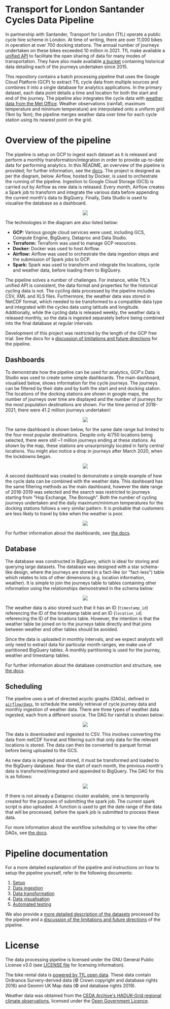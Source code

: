 Transport for London Santander Cycles Data Pipeline
===================================================

In partnership with Santander, Transport for London (TfL) operate a public cycle hire scheme in London. At time of writing, there are over 11,000 bikes in operation at over 700 docking stations. The annual number of journeys undertaken on these bikes exceeded 10 million in 2021. TfL make available a [unified API](https://tfl.gov.uk/info-for/open-data-users/unified-api) to facilitate the open sharing of data for many modes of transportation. They have also made available [a bucket](https://cycling.data.tfl.gov.uk/) containing historical data detailing each of the journeys undertaken since 2015.

This repository contains a batch processing pipeline that uses the Google Cloud Platform (GCP) to extract TfL cycle data from multiple sources and combines it into a single database for analytics applications. In the primary dataset, each data point details a time and location for both the start and end of the journey. The pipeline also integrates the cycle data with [weather data from the Met Office](https://catalogue.ceda.ac.uk/uuid/4dc8450d889a491ebb20e724debe2dfb). Weather observations (rainfall, maximum temperature and minimum temperature) are interpolated onto a uniform grid (1km by 1km); the pipeline merges weather data over time for each cycle station using its nearest point on the grid. 

# Overview of the pipeline

The pipeline is setup on GCP to ingest each dataset as it is released and perform a monthly transformation/integration in order to provide up-to-date data for performing analytics. In this README, an overview of the pipeline is provided; for further information, see the [docs](docs/). The project is designed as per the diagram, below. Airflow, hosted by Docker, is used to orchestrate the running of the pipeline. Ingestion to Google Cloud Storage (GCS) is carried out by Airflow as new data is released. Every month, Airflow creates a Spark job to transform and integrate the various data before appending the current month's data to BigQuery. Finally, Data Studio is used to visualise the database as a dashboard.

<p align="center">
  <img src="https://github.com/jackgisby/tfl-bikes-data-pipeline/blob/main/assets/pipeline_structure.png?raw=true" />
</p>

The technologies in the diagram are also listed below:
- __GCP:__ Various google cloud services were used, including GCS, Compute Engine, BigQuery, Dataproc and Data Studio. 
- __Terraform:__ Terraform was used to manage GCP resources.
- __Docker:__ Docker was used to host Airflow. 
- __Airflow:__ Airflow was used to orchestrate the data ingestion steps and the submission of Spark jobs to GCP.
- __Spark:__ Spark was used to transform and integrate the locations, cycle and weather data, before loading them to BigQuery.

The pipeline solves a number of challenges. For instance, while TfL's unified API is consistent, the data format and properties for the historical cycling data is not. The cycling data processed by the pipeline includes CSV, XML and XLS files. Furthermore, the weather data was stored in NetCDF format, which needed to be transformed to a compatible data type and integrated with the cycles data using latitude and longitude. Additionally, while the cycling data is released weekly, the weather data is released monthly, so the data is ingested separately before being combined into the final database at regular intervals.

Development of this project was restricted by the length of the GCP free trial. See the docs for a [discussion of limitations and future directions](docs/limitations_and_directions.md) for the pipeline.

## Dashboards

To demonstrate how the pipeline can be used for analytics, GCP's Data Studio was used to create some simple dashboards. The main dashboard, visualised below, shows information for the cycle journeys. The journeys can be filtered by their date and by both the start and end docking station. The locations of the docking stations are shown in google maps, the number of journeys over time are displayed and the number of journeys for the most population destinations are shown. For the time period of 2018-2021, there were 41.2 million journeys undertaken!

<p align="center">
  <img src="https://github.com/jackgisby/tfl-bikes-data-pipeline/blob/main/assets/bikes_dashboard.png?raw=true" />
</p>

The same dashboard is shown below, for the same date range but limited to the four most popular destinations. Despite only 4/750 locations being selected, there were still ~1 million journeys ending at these stations. As shown by the map, these stations are unsurprisingly located in fairly central locations. You might also notice a drop in journeys after March 2020, when the lockdowns began. 

<p align="center">
  <img src="https://github.com/jackgisby/tfl-bikes-data-pipeline/blob/main/assets/bikes_dashboard_top_four_destinations.png?raw=true" />
</p>

A second dashboard was created to demonstrate a simple example of how the cycle data can be combined with the weather data. This dashboard has the same filtering methods as the main dashboard, however the date range of 2018-2019 was selected and the search was restricted to journeys starting from "Hop Exchange, The Borough". Both the number of cycling journeys undertaken and the daily maximum/minimum temperatures for the docking stations follows a very similar pattern. It is probable that customers are less likely to travel by bike when the weather is poor. 

<p align="center">
  <img src="https://github.com/jackgisby/tfl-bikes-data-pipeline/blob/main/assets/weather_integration.png?raw=true" />
</p>

For further information about the dashboards, see [the docs](docs/4_data_visualisation.md).

## Database

The database was constructed in BigQuery, which is ideal for storing and querying large datasets. The database was designed with a star schema-like design, where the journeys are stored in a fact-like (or "fact-less") table which relates to lots of other dimensions (e.g. location information, weather). It is simple to join the journeys table to tables containing other information using the relationships demonstrated in the schema below:

<p align="center">
  <img src="https://github.com/jackgisby/tfl-bikes-data-pipeline/blob/main/assets/main_relations.drawio.png?raw=true" />
</p>

The weather data is also stored such that it has an ID (`timestamp_id`) referencing the ID of the timestamp table and an ID (`location_id`) referencing the ID of the locations table. However, the intention is that the weather table be joined on to the journeys table directly and that joins between weather and other tables should be avoided.

Since the data is uploaded in monthly intervals, and we expect analysts will only need to extract data for particular month ranges, we make use of partitioned BigQuery tables. A monthly partitioning is used for the journey, weather and timestamp tables.

For further information about the database construction and structure, see [the docs](docs/3_data_transformation.md).

## Scheduling

The pipeline uses a set of directed acyclic graphs (DAGs), defined in [`airflow/dags`](airflow/dags/), to schedule the weekly retrieval of cycle journey data and monthly ingestion of weather data. There are three types of weather data ingested, each from a different source. The DAG for rainfall is shown below:

<p align="center">
  <img src="https://github.com/jackgisby/tfl-bikes-data-pipeline/blob/main/assets/dags/ingest_rainfall_weather.png?raw=true" />
</p>

The data is downloaded and ingested to CSV. This involves converting the data from netCDF format and filtering such that only data for the relevant locations is stored. The data can then be converted to parquet format before being uploaded to the GCS.

As new data is ingested and stored, it must be transformed and loaded to the BigQuery database. Near the start of each month, the previous month's data is transformed/integrated and appended to BigQuery. The DAG for this is as follows:

<p align="center">
  <img src="https://github.com/jackgisby/tfl-bikes-data-pipeline/blob/main/assets/dags/transform_load_journeys.png?raw=true" />
</p>

If there is not already a Dataproc cluster available, one is temporarily created for the purposes of submitting the spark job. The current spark script is also uploaded. A function is used to get the date range of the data that will be processed, before the spark job is submitted to process these data. 

For more information about the workflow scheduling or to view the other DAGs, see [the docs](docs/2_data_ingestion.md).

# Pipeline documentation

For a more detailed explanation of the pipeline and instructions on how to setup the pipeline yourself, refer to the following documents:

1. [Setup](docs/1_setup.md)
4. [Data ingestion](docs/2_data_ingestion.md)
5. [Data transformation](docs/3_data_transformation.md)
6. [Data visualisation](docs/4_data_visualisation.md)
7. [Automated testing](docs/5_automated_testing.md)

We also provide a [more detailed description of the datasets](docs/data_sources.md) processed by the pipeline and a [discussion of the limitations and future directions](docs/limitations_and_directions.md) of the pipeline.

# License

The data processing pipeline is licensed under the GNU General Public License v3.0 (see [LICENSE file](LICENSE) for licensing information).

The bike rental data is [powered by TfL open data](https://tfl.gov.uk/corporate/terms-and-conditions/transport-data-service). These data contain Ordnance Survery-derived data (© Crown copyright and database rights 2016) and Geomni UK Map data (© and database rights 2019).

Weather data was obtained from the [CEDA Archive's HADUK-Grid regional climate observations](https://catalogue.ceda.ac.uk/uuid/4dc8450d889a491ebb20e724debe2dfb), licensed under the [Open Government Licence](https://www.nationalarchives.gov.uk/doc/open-government-licence/version/3/).
